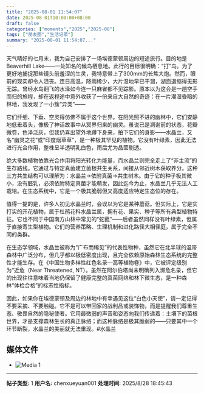 ```yaml
---
title: "2025-08-01 11:54:07"
date: 2025-08-01T10:00:00+08:00
draft: false
categories: ["moments","2025","2025-08"]
tags: ["朋友圈","生活记录"]
summary: "2025-08-01 11:54:07..."
---
```


天气晴好的七月末，我为自己安排了一场埃德蒙顿周边的短途旅行。目的地是Beaverhill Lake——一处知名的候鸟栖息地。此行的目标很明确：“打”鸟。为了更好地捕捉那些镜头前羞涩的生灵，我特意带上了300mm的长焦大炮。然而，眼前的现实却令人沮丧。连日高温，降雨稀少，大片湿地早已干涸，湖面退缩得无影无踪。曾经水鸟翻飞的水泽如今连一只麻雀都不见踪影。原本以为这会是一趟空手而归的旅程，却在返程途中意外收获了一份来自大自然的奇迹：在一片潮湿昏暗的林地，我发现了一小簇“异类”——

它们纤细、下垂、空灵得仿佛不属于这个世界。在阳光照不进的幽林中，它们安静地低垂着头，像极了神话故事中从冥界归来的幽灵。虽说已是凋谢前的状态，花瓣微卷，色泽泛灰，但我仍喜出望外地蹲下身来，拍下它们的身影——水晶兰，又名“幽灵之花”或“印度烟草草”，是一种极其罕见的植物。它没有叶绿素，因此无法进行光合作用，整株呈半透明乳白色，雨后尤为晶莹剔透。

绝大多数植物依靠光合作用将阳光转化为能量，而水晶兰则完全走上了“非主流”的生存路线。它通过与特定真菌建立菌根共生关系，间接从邻近树木获取养分。这种三方共生结构可以理解为：水晶兰→依附真菌→共生树木。由于它的种子极其微小，没有胚乳，必须依附特定真菌才能萌发，因此迄今为止，水晶兰几乎无法人工栽培。在生态系统中，它是一个极其脆弱但又高度适应特定生态位的存在。

值得一提的是，许多人初见水晶兰时，会误以为它是某种蘑菇。但实际上，它是实打实的开花植物，属于杜鹃花科水晶兰属，拥有花、果实、种子等所有典型植物特征。它也不同于中国南方山林中常见的“蛇菰”——后者虽然同样没有叶绿素，但属于直接寄生型植物。它们的营养策略、生理机制和进化路径大相径庭，属于完全不同的类群。

在生态学领域，水晶兰被称为“广布而稀见”的代表性物种，虽然它在北半球的温带森林中广泛分布，但几乎都以极低密度出现，且完全依赖原始森林生态系统的完整性才能生存。在《中国生物多样性红色名录—高等植物卷》中，它被评定级别为“近危（Near Threatened, NT）。虽然在阿尔伯塔尚未明确列入濒危名录，但它的出现往往意味着当地仍保留了健康完整的真菌网络和林下微生态，是一种森林“体检合格”的标志性指标。

因此，如果你在埃德蒙顿及周边的林地中有幸遇见这位“白色小天使”，请一定记得不要采摘、不要触碰。它不是可以带回家的战利品或装饰物，而是提醒我们尊重生态、敬畏自然的隐秘使者。它用最微弱的声音和姿态向我们传递着：土壤下的菌根世界，才是支撑森林生长的真正脉络；而这种脉络是极其脆弱的——只要其中一个环节断裂，水晶兰的美丽就无法重现。
​
​#水晶兰

## 媒体文件

- ![Media 1](/Moments/photos/2025-08-01/202508011154070.jpg)

---

**帖子类型:** 1
**用户名:** chenxueyuan001
**处理时间:** 2025/8/28 18:45:43